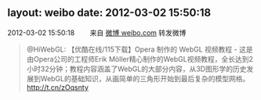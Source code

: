 layout: weibo
date: 2012-03-02 15:50:18
---
<meta name="referrer" content="no-referrer" />

2012-03-02 15:50:18  &nbsp;&nbsp;&nbsp;&nbsp;&nbsp;&nbsp; 来自 <a href="http://weibo.com/" rel="nofollow">微博 weibo.com</a>
转发微博
>  @HiWebGL: 【优酷在线/115下载】Opera 制作的 WebGL 视频教程 - 这是由Opera公司的工程师Erik Möller精心制作的WebGL视频教程，全长达到2小时32分钟；教程内容涵盖了WebGL的大部分内容，从3D图形学的历史发展到WebGL的基础知识，从画简单的三角形开始到最后复杂的模型网格。http://t.cn/zOqsnty ​​​
